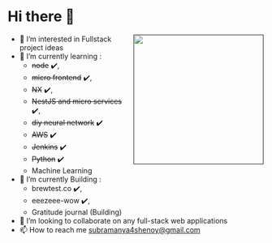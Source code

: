 
# Hi there 👋

<div align="left">

  <a href="" target="_blank">
    <img
      width="256"
      align="right"
      src="https://api.daily.dev/devcards/1eac207258884be28e5b08a1754c4aed.png?r=di9"
    />
  </a>
</div>

- 👀 I’m interested in Fullstack project ideas
- 🌱 I’m currently learning : 
     - ~~node~~ ✔️, 
     - ~~micro frontend~~ ✔️, 
     - ~~NX~~ ✔️, 
     - ~~NestJS and micro services~~ ✔️, 
     - ~~diy neural network~~ ✔️
     - ~~AWS~~ ✔️
     - ~~Jenkins~~ ✔️
     - ~~Python~~ ✔️
     - Machine Learning
- 🌱 I’m currently Building : 
     - brewtest.co ✔️,
     - eeezeee-wow ✔️,
     - Gratitude journal (Building) 
- 💞️ I’m looking to collaborate on any full-stack web applications
- 📫 How to reach me subramanya4shenoy@gmail.com

<!---
subramanya4shenoy/subramanya4shenoy is a ✨ special ✨ repository because its `README.md` (this file) appears on your GitHub profile.
You can click the Preview link to take a look at your changes.
--->
